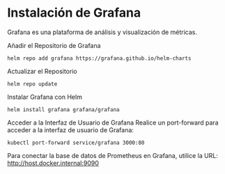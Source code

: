 # Instalación de Grafana
Grafana es una plataforma de análisis y visualización de métricas.

Añadir el Repositorio de Grafana
    
    helm repo add grafana https://grafana.github.io/helm-charts

Actualizar el Repositorio

    helm repo update

Instalar Grafana con Helm  

    helm install grafana grafana/grafana

Acceder a la Interfaz de Usuario de Grafana
Realice un port-forward para acceder a la interfaz de usuario de Grafana:

    kubectl port-forward service/grafana 3000:80

Para conectar la base de datos de Prometheus en Grafana, utilice la URL: http://host.docker.internal:9090
